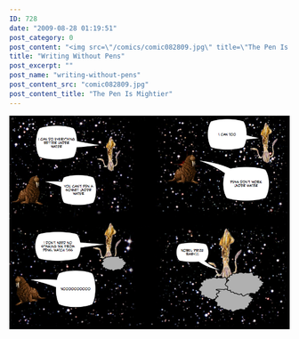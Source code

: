 ```yaml
---
ID: 728
date: "2009-08-28 01:19:51"
post_category: 0
post_content: "<img src=\"/comics/comic082809.jpg\" title=\"The Pen Is Mightier\" />"
title: "Writing Without Pens"
post_excerpt: ""
post_name: "writing-without-pens"
post_content_src: "comic082809.jpg"
post_content_title: "The Pen Is Mightier"
---
```



[![The Pen Is Mightier](/comics-hi-res/comic082809.jpg)](/comics-hi-res/comic082809.jpg)

